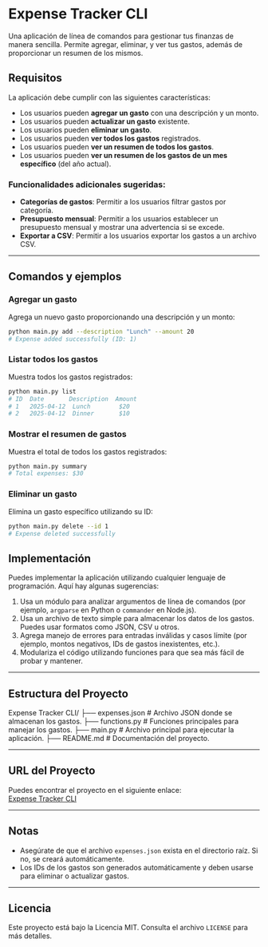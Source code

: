 # Expense Tracker CLI

Una aplicación de línea de comandos para gestionar tus finanzas de manera sencilla. Permite agregar, eliminar, y ver tus gastos, además de proporcionar un resumen de los mismos.

## Requisitos

La aplicación debe cumplir con las siguientes características:

- Los usuarios pueden **agregar un gasto** con una descripción y un monto.
- Los usuarios pueden **actualizar un gasto** existente.
- Los usuarios pueden **eliminar un gasto**.
- Los usuarios pueden **ver todos los gastos** registrados.
- Los usuarios pueden **ver un resumen de todos los gastos**.
- Los usuarios pueden **ver un resumen de los gastos de un mes específico** (del año actual).

### Funcionalidades adicionales sugeridas:

- **Categorías de gastos**: Permitir a los usuarios filtrar gastos por categoría.
- **Presupuesto mensual**: Permitir a los usuarios establecer un presupuesto mensual y mostrar una advertencia si se excede.
- **Exportar a CSV**: Permitir a los usuarios exportar los gastos a un archivo CSV.

---

## Comandos y ejemplos

### Agregar un gasto
Agrega un nuevo gasto proporcionando una descripción y un monto:
```bash
python main.py add --description "Lunch" --amount 20
# Expense added successfully (ID: 1) 
```

### Listar todos los gastos
Muestra todos los gastos registrados:
```bash
python main.py list
# ID  Date       Description  Amount
# 1   2025-04-12  Lunch        $20
# 2   2025-04-12  Dinner       $10
```


### Mostrar el resumen de gastos
Muestra el total de todos los gastos registrados:
```bash
python main.py summary
# Total expenses: $30
```


### Eliminar un gasto
Elimina un gasto específico utilizando su ID:
```bash
python main.py delete --id 1
# Expense deleted successfully
```

## Implementación

Puedes implementar la aplicación utilizando cualquier lenguaje de programación. Aquí hay algunas sugerencias:

1. Usa un módulo para analizar argumentos de línea de comandos (por ejemplo, `argparse` en Python o `commander` en Node.js).
2. Usa un archivo de texto simple para almacenar los datos de los gastos. Puedes usar formatos como JSON, CSV u otros.
3. Agrega manejo de errores para entradas inválidas y casos límite (por ejemplo, montos negativos, IDs de gastos inexistentes, etc.).
4. Modulariza el código utilizando funciones para que sea más fácil de probar y mantener.

---

## Estructura del Proyecto

Expense Tracker CLI/
├── expenses.json       # Archivo JSON donde se almacenan los gastos.
├── functions.py        # Funciones principales para manejar los gastos.
├── main.py             # Archivo principal para ejecutar la aplicación.
├── README.md           # Documentación del proyecto.

---

## URL del Proyecto

Puedes encontrar el proyecto en el siguiente enlace:  
[Expense Tracker CLI](https://github.com/samyrd309/Expense-tracker-CLI)

---

## Notas

- Asegúrate de que el archivo `expenses.json` exista en el directorio raíz. Si no, se creará automáticamente.
- Los IDs de los gastos son generados automáticamente y deben usarse para eliminar o actualizar gastos.

---

## Licencia

Este proyecto está bajo la Licencia MIT. Consulta el archivo `LICENSE` para más detalles.


